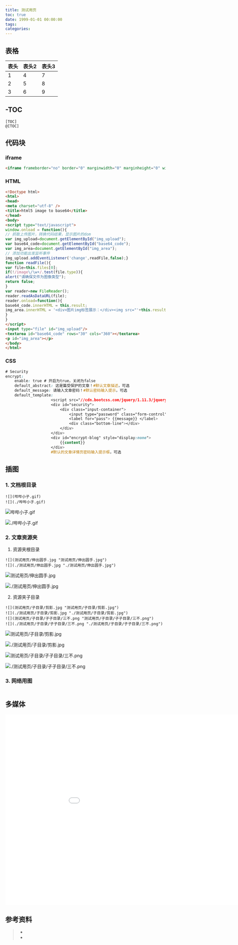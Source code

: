 ```yaml
---
title: 测试用页
toc: true
date: 1999-01-01 00:00:00
tags:
categories:
---
```



## 表格

| 表头 | 表头2 | 表头3 |
| ---- | ----- | ----- |
| 1    | 4     | 7     |
| 2    | 5     | 8     |
| 3    | 6     | 9     |

## -TOC

```
[TOC]
@[TOC]
```

## 代码块

### iframe

```html
<iframe frameborder="no" border="0" marginwidth="0" marginheight="0" width=298 height=52 src="//music.163.com/outchain/player?type=2&id=1859310&auto=0&height=32"></iframe>
```

### HTML

```html
<!Doctype html>
<html>
<head>
<meta charset="utf-8" />
<title>html5 image to base64</title>
</head>
<body>
<script type="text/javascript">
window.onload = function(){ 
// 抓取上传图片，转换代码结果，显示图片的dom
var img_upload=document.getElementById("img_upload");
var base64_code=document.getElementById("base64_code");
var img_area=document.getElementById("img_area");
// 添加功能出发监听事件
img_upload.addEventListener('change',readFile,false);}
function readFile(){
var file=this.files[0];
if(!/image\/\w+/.test(file.type)){ 
alert("请确保文件为图像类型"); 
return false; 
}
var reader=new FileReader();
reader.readAsDataURL(file);
reader.onload=function(){
base64_code.innerHTML = this.result; 
img_area.innerHTML = '<div>图片img标签展示：</div><img src="'+this.result+'" alt=""/>'; 
}
}
</script>
<input type="file" id="img_upload"/>
<textarea id="base64_code" rows="30" cols="360"></textarea>
<p id="img_area"></p>
</body>
</html>
```

### CSS

```css
# Security
encrypt:
    enable: true # 开启为true，关闭为false
    default_abstract: 这是篇受保护的文章！#默认文章描述，可选
    default_message: 请输入文章密码！#默认密码输入提示，可选
    default_template: 
                    <script src="//cdn.bootcss.com/jquery/1.11.3/jquery.min.js"></script>
                    <div id="security">
                        <div class="input-container">
                            <input type="password" class="form-control" id="pass" placeholder=" {{message}} " />
                            <label for="pass"> {{message}} </label>
                            <div class="bottom-line"></div>
                        </div>
                    </div>
                    <div id="encrypt-blog" style="display:none">
                        {{content}}
                    </div>
                    #默认的文章详情页密码输入提示框，可选
```



## 插图

### 1. 文档根目录

   ```
   ![](哔哔小子.gif)
   ![](./哔哔小子.gif)
   ```

   ![](哔哔小子.gif "哔哔小子.gif")

   ![](./哔哔小子.gif "./哔哔小子.gif")

### 2. 文章资源夹

   1. 资源夹根目录

   ```
   ![](测试用页/伸出圆手.jpg "测试用页/伸出圆手.jpg")
   ![](./测试用页/伸出圆手.jpg "./测试用页/伸出圆手.jpg")
   ```

   ![](测试用页/伸出圆手.jpg "测试用页/伸出圆手.jpg")

   ![](./测试用页/伸出圆手.jpg "./测试用页/伸出圆手.jpg")

   2. 资源夹子目录

   ```
   ![](测试用页/子目录/剪影.jpg "测试用页/子目录/剪影.jpg")
   ![](./测试用页/子目录/剪影.jpg "./测试用页/子目录/剪影.jpg")
   ![](测试用页/子目录/子子目录/三不.png "测试用页/子目录/子子目录/三不.png")
   ![](./测试用页/子目录/子子目录/三不.png "./测试用页/子目录/子子目录/三不.png")
   ```

   ![](测试用页/子目录/剪影.jpg "测试用页/子目录/剪影.jpg")

   ![](./测试用页/子目录/剪影.jpg "./测试用页/子目录/剪影.jpg")

   ![](测试用页/子目录/子子目录/三不.png "测试用页/子目录/子子目录/三不.png")

   ![](./测试用页/子目录/子子目录/三不.png "./测试用页/子目录/子子目录/三不.png")

### 3. 网络用图

```

```



## 多媒体


<iframe src="//player.bilibili.com/player.html?aid=65038655&cid=112883511&page=1" scrolling="no" border="0" frameborder="no" framespacing="0" allowfullscreen="false" height=600 width=1000 > </iframe>



## 参考资料

> - []()
> - []()

